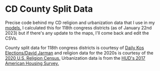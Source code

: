# CD County Split Data
Precise code behind my CD religion and urbanization data that I use in my [models.](https://acctuallydavid.com) I calculated this for 118th congress districts (as of January 22nd 2023) but if there's any update to the maps, I'll come back and edit the CSVs.

County split data for 118th congress districts is courtesy of [Daily Kos Elections/David Jarman](https://www.dailykos.com/stories/2022/10/6/2125063/-The-Daily-Kos-Elections-guide-to-media-markets-and-congressional-districts-for-the-new-2022-maps) and religion data for the 2020s is courtesy of the [2020 U.S. Religion Census.](https://www.usreligioncensus.org/index.php) Urbanization data is from the [HUD's 2017 American Housing Survey.](https://www.huduser.gov/portal/AHS-neighborhood-description-study-2017.html)
